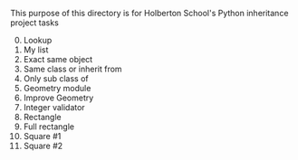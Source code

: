 This purpose of this directory is for Holberton School's Python inheritance project tasks <br>

0. Lookup <br>
1. My list <br>
2. Exact same object <br>
3. Same class or inherit from <br>
4. Only sub class of <br>
5. Geometry module <br>
6. Improve Geometry <br>
7. Integer validator <br>
8. Rectangle <br>
9. Full rectangle <br>
10. Square #1 <br>
11. Square #2 <br>